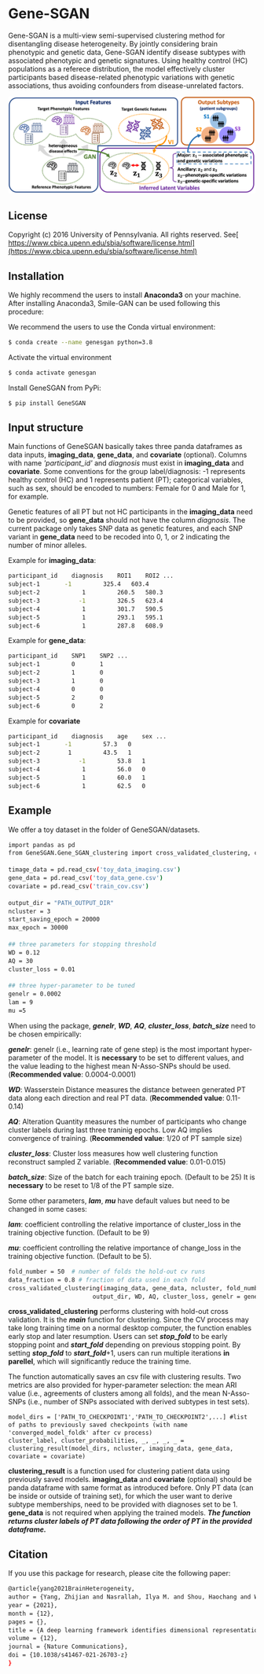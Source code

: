 # Gene-SGAN
Gene-SGAN is a multi-view semi-supervised clustering method for disentangling disease heterogeneity. By jointly considering brain phenotypic and genetic data, Gene-SGAN identify disease subtypes with associated phenotypic and genetic signatures. Using healthy control (HC) populations as a referece distribution, the model effectively cluster participants based disease-related phenotypic variations with genetic associations, thus avoiding confounders from disease-unrelated factors.


![image info](./datasets/Gene-SGAN.png)

## License
Copyright (c) 2016 University of Pennsylvania. All rights reserved. See[ https://www.cbica.upenn.edu/sbia/software/license.html](https://www.cbica.upenn.edu/sbia/software/license.html)

## Installation
We highly recommend the users to install **Anaconda3** on your machine. After installing Anaconda3, Smile-GAN can be used following this procedure:

We recommend the users to use the Conda virtual environment:

```bash
$ conda create --name genesgan python=3.8
```
Activate the virtual environment

```bash
$ conda activate genesgan
```
Install GeneSGAN from PyPi:

```bash
$ pip install GeneSGAN
```



## Input structure
Main functions of GeneSGAN basically takes three panda dataframes as data inputs, **imaging_data**, **gene_data**, and **covariate** (optional). Columns with name *'participant_id'* and *diagnosis* must exist in **imaging_data** and **covariate**. Some conventions for the group label/diagnosis: -1 represents healthy control (HC) and 1 represents patient (PT); categorical variables, such as sex, should be encoded to numbers: Female for 0 and Male for 1, for example. 

Genetic features of all PT but not HC participants in the **imaging_data** need to be provided, so **gene_data** should not have the column *diagnosis*.
The current package only takes SNP data as genetic features, and each SNP variant in **gene_data** need to be recoded into 0, 1, or 2 indicating the number of minor alleles. 

Example for **imaging_data**:

```bash
participant_id    diagnosis    ROI1    ROI2 ...
subject-1	    -1         325.4   603.4
subject-2            1         260.5   580.3
subject-3           -1         326.5   623.4
subject-4            1         301.7   590.5
subject-5            1	       293.1   595.1
subject-6            1         287.8   608.9
```
Example for **gene_data**:

```bash
participant_id    SNP1    SNP2 ...
subject-1         0       1
subject-2         1       0
subject-3         1       0
subject-4         0       0
subject-5	      2       0
subject-6         0       2
```

Example for **covariate**

```bash
participant_id    diagnosis    age    sex ...
subject-1	    -1         57.3   0
subject-2 	     1         43.5   1
subject-3           -1         53.8   1
subject-4            1         56.0   0
subject-5            1	       60.0   1
subject-6            1         62.5   0
```

## Example
We offer a toy dataset in the folder of GeneSGAN/datasets.

```bash
import pandas as pd
from GeneSGAN.Gene_SGAN_clustering import cross_validated_clustering, clustering_result

timage_data = pd.read_csv('toy_data_imaging.csv')
gene_data = pd.read_csv('toy_data_gene.csv')
covariate = pd.read_csv('train_cov.csv')

output_dir = "PATH_OUTPUT_DIR"
ncluster = 3
start_saving_epoch = 20000
max_epoch = 30000

## three parameters for stopping threshold
WD = 0.12
AQ = 30
cluster_loss = 0.01

## three hyper-parameter to be tuned
genelr = 0.0002
lam = 9
mu =5
```

When using the package, ***genelr***, ***WD***, ***AQ***, ***cluster\_loss***, ***batch\_size*** need to be chosen empirically:

***genelr***: genelr (i.e., learning rate of gene step) is the most important hyper-parameter of the model. It is **necessary** to be set to different values, and the value leading to the highest mean N-Asso-SNPs should be used. (**Recommended value**: 0.0004-0.0001)

***WD***: Wasserstein Distance measures the distance between generated PT data along each direction and real PT data. (**Recommended value**: 0.11-0.14)

***AQ***: Alteration Quantity measures the number of participants who change cluster labels during last three traninig epochs. Low AQ implies convergence of training. (**Recommended value**: 1/20 of PT sample size)

***cluster\_loss***: Cluster loss measures how well clustering function reconstruct sampled Z variable. (**Recommended value**: 0.01-0.015)

***batch\_size***: Size of the batch for each training epoch. (Default to be 25) It is **necessary** to be reset to 1/8 of the PT sample size.

Some other parameters, ***lam***, ***mu*** have default values but need to be changed in some cases:

***lam***: coefficient controlling the relative importance of cluster\_loss in the training objective function. (Default to be 9) 

***mu***: coefficient controlling the relative importance of change\_loss in the training objective function. (Default to be 5).


```bash				    
fold_number = 50  # number of folds the hold-out cv runs
data_fraction = 0.8 # fraction of data used in each fold
cross_validated_clustering(imaging_data, gene_data, ncluster, fold_number, data_fraction, start_saving_epoch, max_epoch,\
					    output_dir, WD, AQ, cluster_loss, genelr = genelr, lam = lam, mu = mu, covariate=covariate)
```

**cross\_validated\_clustering** performs clustering with hold-out cross validation. It is the ***main*** function for clustering. Since the CV process may take long training time on a normal desktop computer, the function enables early stop and later resumption. Users can set ***stop\_fold*** to be early stopping point and ***start\_fold*** depending on previous stopping point. By setting ***stop\_fold*** to ***start\_fold***+1, users can run multiple iterations **in parellel**, which will significantly reduce the training time.

The function automatically saves an csv file with clustering results. Two metrics are also provided for hyper-parameter selection: the mean ARI value (i.e., agreements of clusters among all folds), and the mean N-Asso-SNPs (i.e., number of SNPs associated with derived subtypes in test sets).

```					    
model_dirs = ['PATH_TO_CHECKPOINT1','PATH_TO_CHECKPOINT2',...] #list of paths to previously saved checkpoints (with name 'converged_model_foldk' after cv process)
cluster_label, cluster_probabilities, _, _, _, _ = clustering_result(model_dirs, ncluster, imaging_data, gene_data, covariate = covariate)
```
**clustering\_result** is a function used for clustering patient data using previously saved models. **imaging_data** and **covariate** (optional) should be panda dataframe with same format as introduced before. Only PT data (can be inside or outside of training set), for which the user want to derive subtype memberships, need to be provided with diagnoses set to be 1. **gene_data** is not required when applying the trained models. ***The function returns cluster labels of PT data following the order of PT in the provided dataframe.***


## Citation
If you use this package for research, please cite the following paper:


```bash
@article{yang2021BrainHeterogeneity,
author = {Yang, Zhijian and Nasrallah, Ilya M. and Shou, Haochang and Wen, Junhao and Doshi, Jimit and Habes, Mohamad and Erus, Guray and Abdulkadir, Ahmed and Resnick, Susan M. and Albert, Marilyn S. and Maruff, Paul and Fripp, Jurgen and Morris, John C. and Wolk, David A. and Davatzikos, Christos and {iSTAGING Consortium} and {Baltimore Longitudinal Study of Aging (BLSA)} and {Alzheimer’s Disease Neuroimaging Initiative (ADNI)}},
year = {2021},
month = {12},
pages = {},
title = {A deep learning framework identifies dimensional representations of Alzheimer’s Disease from brain structure},
volume = {12},
journal = {Nature Communications},
doi = {10.1038/s41467-021-26703-z}
}
```


